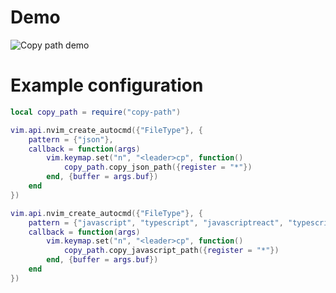 # Demo

![Copy path demo](https://raw.githubusercontent.com/FelipeSanchezSoberanis/assets/main/copy-path/demo.gif)

# Example configuration

```lua
local copy_path = require("copy-path")

vim.api.nvim_create_autocmd({"FileType"}, {
    pattern = {"json"},
    callback = function(args)
        vim.keymap.set("n", "<leader>cp", function()
            copy_path.copy_json_path({register = "*"})
        end, {buffer = args.buf})
    end
})

vim.api.nvim_create_autocmd({"FileType"}, {
    pattern = {"javascript", "typescript", "javascriptreact", "typescriptreact"},
    callback = function(args)
        vim.keymap.set("n", "<leader>cp", function()
            copy_path.copy_javascript_path({register = "*"})
        end, {buffer = args.buf})
    end
})
```
